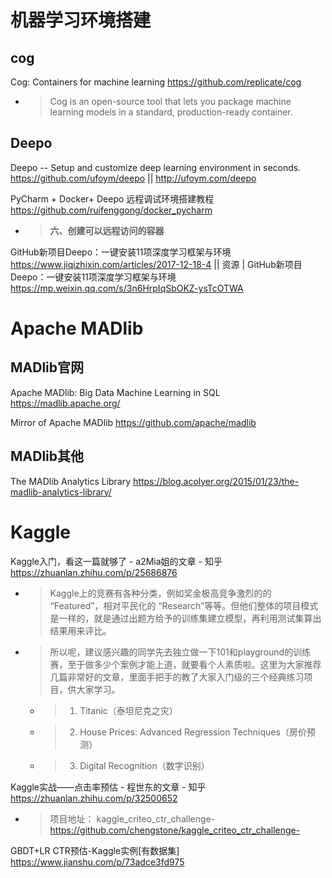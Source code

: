 
# 机器学习环境搭建

## cog

Cog: Containers for machine learning https://github.com/replicate/cog
- > Cog is an open-source tool that lets you package machine learning models in a standard, production-ready container.

## Deepo

Deepo -- Setup and customize deep learning environment in seconds. https://github.com/ufoym/deepo || http://ufoym.com/deepo

PyCharm + Docker+ Deepo 远程调试环境搭建教程 https://github.com/ruifenggong/docker_pycharm
- > **六、创建可以远程访问的容器**

GitHub新项目Deepo：一键安装11项深度学习框架与环境 https://www.jiqizhixin.com/articles/2017-12-18-4 || 资源 | GitHub新项目Deepo：一键安装11项深度学习框架与环境 https://mp.weixin.qq.com/s/3n6HrpIqSbOKZ-ysTcOTWA

# Apache MADlib

## MADlib官网

Apache MADlib: Big Data Machine Learning in SQL https://madlib.apache.org/

Mirror of Apache MADlib https://github.com/apache/madlib

## MADlib其他

The MADlib Analytics Library https://blog.acolyer.org/2015/01/23/the-madlib-analytics-library/

# Kaggle

Kaggle入门，看这一篇就够了 - a2Mia姐的文章 - 知乎 https://zhuanlan.zhihu.com/p/25686876
- > Kaggle上的竞赛有各种分类，例如奖金极高竞争激烈的的 “Featured”，相对平民化的 “Research”等等。但他们整体的项目模式是一样的，就是通过出题方给予的训练集建立模型，再利用测试集算出结果用来评比。
- > 所以呢，建议感兴趣的同学先去独立做一下101和playground的训练赛，至于做多少个案例才能上道，就要看个人素质啦。这里为大家推荐几篇非常好的文章，里面手把手的教了大家入门级的三个经典练习项目，供大家学习。
  * > 1. Titanic（泰坦尼克之灾）
  * > 2. House Prices: Advanced Regression Techniques（房价预测）
  * > 3. Digital Recognition（数字识别）

Kaggle实战——点击率预估 - 程世东的文章 - 知乎 https://zhuanlan.zhihu.com/p/32500652
- > 项目地址： kaggle_criteo_ctr_challenge- https://github.com/chengstone/kaggle_criteo_ctr_challenge-

GBDT+LR CTR预估-Kaggle实例[有数据集] https://www.jianshu.com/p/73adce3fd975
